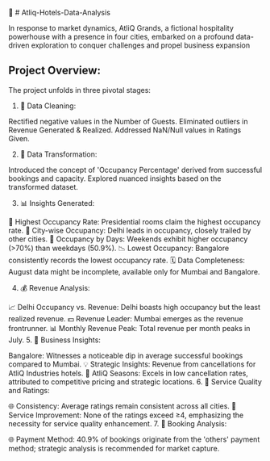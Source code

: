 
🏨 # Atliq-Hotels-Data-Analysis

In response to market dynamics, AtliQ Grands, a fictional hospitality powerhouse with a presence in four cities, embarked on a profound data-driven exploration to conquer challenges and propel business expansion

## Project Overview:

The project unfolds in three pivotal stages:

1. 🧹 Data Cleaning:

Rectified negative values in the Number of Guests.
Eliminated outliers in Revenue Generated & Realized.
Addressed NaN/Null values in Ratings Given.

2. 🔄 Data Transformation:

Introduced the concept of 'Occupancy Percentage' derived from successful bookings and capacity.
Explored nuanced insights based on the transformed dataset.

3. 📊 Insights Generated:

🏢 Highest Occupancy Rate: Presidential rooms claim the highest occupancy rate.
🌆 City-wise Occupancy: Delhi leads in occupancy, closely trailed by other cities.
📅 Occupancy by Days: Weekends exhibit higher occupancy (>70%) than weekdays (50.9%).
📉 Lowest Occupancy: Bangalore consistently records the lowest occupancy rate.
🗓️ Data Completeness: August data might be incomplete, available only for Mumbai and Bangalore.

4. 💰 Revenue Analysis:

📈 Delhi Occupancy vs. Revenue: Delhi boasts high occupancy but the least realized revenue.
💵 Revenue Leader: Mumbai emerges as the revenue frontrunner.
📊 Monthly Revenue Peak: Total revenue per month peaks in July.
5. 🚀 Business Insights:

Bangalore: Witnesses a noticeable dip in average successful bookings compared to Mumbai.
💡 Strategic Insights: Revenue from cancellations for AtliQ Industries hotels.
🌟 AtliQ Seasons: Excels in low cancellation rates, attributed to competitive pricing and strategic locations.
6. 🌟 Service Quality and Ratings:

🌐 Consistency: Average ratings remain consistent across all cities.
🌟 Service Improvement: None of the ratings exceed ≥4, emphasizing the necessity for service quality enhancement.
7. 🤔 Booking Analysis:

🌐 Payment Method: 40.9% of bookings originate from the 'others' payment method; strategic analysis is recommended for market capture.

 

